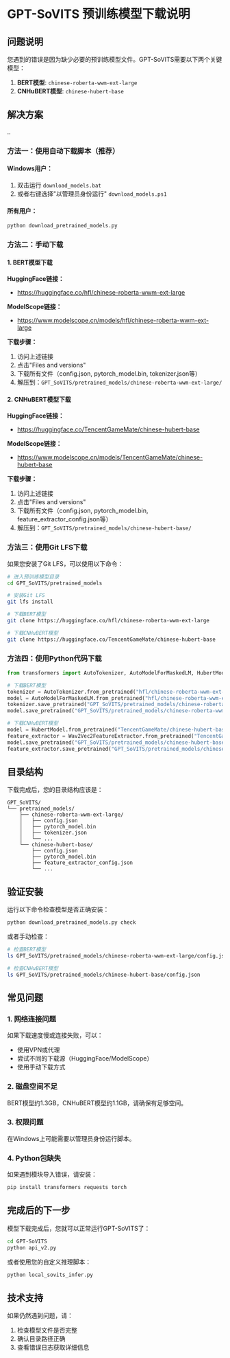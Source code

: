 # GPT-SoVITS 预训练模型下载说明

## 问题说明

您遇到的错误是因为缺少必要的预训练模型文件。GPT-SoVITS需要以下两个关键模型：

1. **BERT模型**: `chinese-roberta-wwm-ext-large`
2. **CNHuBERT模型**: `chinese-hubert-base`

## 解决方案
..
### 方法一：使用自动下载脚本（推荐）

#### Windows用户：
1. 双击运行 `download_models.bat`
2. 或者右键选择"以管理员身份运行" `download_models.ps1`

#### 所有用户：
```bash
python download_pretrained_models.py
```

### 方法二：手动下载

#### 1. BERT模型下载

**HuggingFace链接：**
- https://huggingface.co/hfl/chinese-roberta-wwm-ext-large

**ModelScope链接：**
- https://www.modelscope.cn/models/hfl/chinese-roberta-wwm-ext-large

**下载步骤：**
1. 访问上述链接
2. 点击"Files and versions"
3. 下载所有文件（config.json, pytorch_model.bin, tokenizer.json等）
4. 解压到：`GPT_SoVITS/pretrained_models/chinese-roberta-wwm-ext-large/`

#### 2. CNHuBERT模型下载

**HuggingFace链接：**
- https://huggingface.co/TencentGameMate/chinese-hubert-base

**ModelScope链接：**
- https://www.modelscope.cn/models/TencentGameMate/chinese-hubert-base

**下载步骤：**
1. 访问上述链接
2. 点击"Files and versions"
3. 下载所有文件（config.json, pytorch_model.bin, feature_extractor_config.json等）
4. 解压到：`GPT_SoVITS/pretrained_models/chinese-hubert-base/`

### 方法三：使用Git LFS下载

如果您安装了Git LFS，可以使用以下命令：

```bash
# 进入预训练模型目录
cd GPT_SoVITS/pretrained_models

# 安装Git LFS
git lfs install

# 下载BERT模型
git clone https://huggingface.co/hfl/chinese-roberta-wwm-ext-large

# 下载CNHuBERT模型
git clone https://huggingface.co/TencentGameMate/chinese-hubert-base
```

### 方法四：使用Python代码下载

```python
from transformers import AutoTokenizer, AutoModelForMaskedLM, HubertModel, Wav2Vec2FeatureExtractor

# 下载BERT模型
tokenizer = AutoTokenizer.from_pretrained("hfl/chinese-roberta-wwm-ext-large")
model = AutoModelForMaskedLM.from_pretrained("hfl/chinese-roberta-wwm-ext-large")
tokenizer.save_pretrained("GPT_SoVITS/pretrained_models/chinese-roberta-wwm-ext-large")
model.save_pretrained("GPT_SoVITS/pretrained_models/chinese-roberta-wwm-ext-large")

# 下载CNHuBERT模型
model = HubertModel.from_pretrained("TencentGameMate/chinese-hubert-base")
feature_extractor = Wav2Vec2FeatureExtractor.from_pretrained("TencentGameMate/chinese-hubert-base")
model.save_pretrained("GPT_SoVITS/pretrained_models/chinese-hubert-base")
feature_extractor.save_pretrained("GPT_SoVITS/pretrained_models/chinese-hubert-base")
```

## 目录结构

下载完成后，您的目录结构应该是：

```
GPT_SoVITS/
└── pretrained_models/
    ├── chinese-roberta-wwm-ext-large/
    │   ├── config.json
    │   ├── pytorch_model.bin
    │   ├── tokenizer.json
    │   └── ...
    └── chinese-hubert-base/
        ├── config.json
        ├── pytorch_model.bin
        ├── feature_extractor_config.json
        └── ...
```

## 验证安装

运行以下命令检查模型是否正确安装：

```bash
python download_pretrained_models.py check
```

或者手动检查：

```bash
# 检查BERT模型
ls GPT_SoVITS/pretrained_models/chinese-roberta-wwm-ext-large/config.json

# 检查CNHuBERT模型
ls GPT_SoVITS/pretrained_models/chinese-hubert-base/config.json
```

## 常见问题

### 1. 网络连接问题
如果下载速度慢或连接失败，可以：
- 使用VPN或代理
- 尝试不同的下载源（HuggingFace/ModelScope）
- 使用手动下载方式

### 2. 磁盘空间不足
BERT模型约1.3GB，CNHuBERT模型约1.1GB，请确保有足够空间。

### 3. 权限问题
在Windows上可能需要以管理员身份运行脚本。

### 4. Python包缺失
如果遇到模块导入错误，请安装：
```bash
pip install transformers requests torch
```

## 完成后的下一步

模型下载完成后，您就可以正常运行GPT-SoVITS了：

```bash
cd GPT-SoVITS
python api_v2.py
```

或者使用您的自定义推理脚本：

```bash
python local_sovits_infer.py
```

## 技术支持

如果仍然遇到问题，请：
1. 检查模型文件是否完整
2. 确认目录路径正确
3. 查看错误日志获取详细信息 
 
 